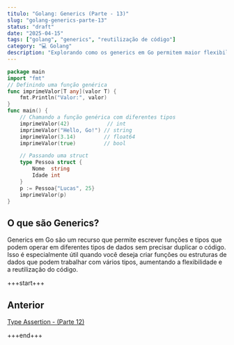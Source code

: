 ```yaml
---
titulo: "Golang: Generics (Parte - 13)"
slug: "golang-generics-parte-13"
status: "draft"
date: "2025-04-15"
tags: ["golang", "generics", "reutilização de código"]
category: "💻 Golang"
description: "Explorando como os generics em Go permitem maior flexibilidade e reutilização de código."
---
```



```go
package main
import "fmt"
// Definindo uma função genérica
func imprimeValor[T any](valor T) {
    fmt.Println("Valor:", valor)
}
func main() {
    // Chamando a função genérica com diferentes tipos
    imprimeValor(42)            // int
    imprimeValor("Hello, Go!") // string
    imprimeValor(3.14)         // float64
    imprimeValor(true)         // bool

    // Passando uma struct
    type Pessoa struct {
        Nome  string
        Idade int
    }
    p := Pessoa{"Lucas", 25}
    imprimeValor(p)
}
```
## O que são Generics?
Generics em Go são um recurso que permite escrever funções e tipos que podem operar em diferentes tipos de dados sem precisar duplicar o código. Isso é especialmente útil quando você deseja criar funções ou estruturas de dados que podem trabalhar com vários tipos, aumentando a flexibilidade e a reutilização do código.

+++start+++

## Anterior
[Type Assertion - (Parte 12)](12.type-assertation)

+++end+++


